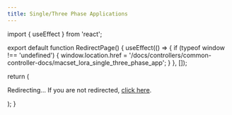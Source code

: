```yaml
---
title: Single/Three Phase Applications
---
```

import { useEffect } from 'react';

export default function RedirectPage() {
  useEffect(() => {
    if (typeof window !== 'undefined') {
      window.location.href = '/docs/controllers/common-controller-docs/macset_lora_single_three_phase_app';
    }
  }, []);

  return (
    <div>
      <p>Redirecting... If you are not redirected, <a href="/docs/controllers/common-controller-docs/macset_lora_single_three_phase_app">click here</a>.</p>
    </div>
  );
}